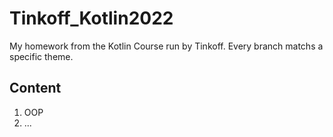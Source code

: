 # Tinkoff_Kotlin2022
My homework from the Kotlin Course run by Tinkoff. 
Every branch matchs a specific theme. 

## Content
1. OOP
2. ...
